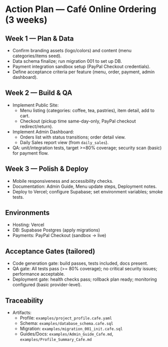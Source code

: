 # Action Plan — Café Online Ordering (3 weeks)

## Week 1 — Plan & Data
- Confirm branding assets (logo/colors) and content (menu categories/items seed).
- Data schema finalize; run migration 001 to set up DB.
- Payment integration sandbox setup (PayPal Checkout credentials).
- Define acceptance criteria per feature (menu, order, payment, admin dashboard).

## Week 2 — Build & QA
- Implement Public Site:
  - Menu listing (categories: coffee, tea, pastries), item detail, add to cart.
  - Checkout (pickup time same-day-only, PayPal checkout redirect/return).
- Implement Admin Dashboard:
  - Orders list with status transitions; order detail view.
  - Daily Sales report view (from `daily_sales`).
- QA: unit/integration tests, target >=80% coverage; security scan (basic) for payment flow.

## Week 3 — Polish & Deploy
- Mobile responsiveness and accessibility checks.
- Documentation: Admin Guide, Menu update steps, Deployment notes.
- Deploy to Vercel; configure Supabase; set environment variables; smoke tests.

## Environments
- Hosting: Vercel
- DB: Supabase Postgres (apply migrations)
- Payments: PayPal Checkout (sandbox → live)

## Acceptance Gates (tailored)
- Code generation gate: build passes, tests included, docs present.
- QA gate: All tests pass (>= 80% coverage); no critical security issues; performance acceptable.
- Deployment gate: health checks pass; rollback plan ready; monitoring configured (basic provider-level).

## Traceability
- Artifacts:
  - Profile: `examples/project_profile.cafe.yaml`
  - Schema: `examples/database_schema.cafe.sql`
  - Migration: `examples/migration_001_init.cafe.sql`
  - Guides/Docs: `examples/Admin_Guide_Cafe.md`, `examples/Profile_Summary_Cafe.md`
